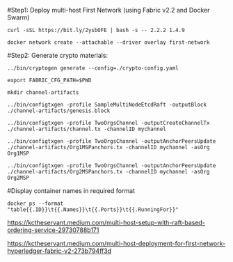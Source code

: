#Step1: Deploy multi-host First Network (using Fabric v2.2 and Docker Swarm)

`curl -sSL https://bit.ly/2ysbOFE | bash -s -- 2.2.2 1.4.9`

`docker network create --attachable --driver overlay first-network`

#Step2: Generate crypto materials:

`../bin/cryptogen generate --config=./crypto-config.yaml`

`export FABRIC_CFG_PATH=$PWD`

`mkdir channel-artifacts`

`../bin/configtxgen -profile SampleMultiNodeEtcdRaft -outputBlock ./channel-artifacts/genesis.block`

`../bin/configtxgen -profile TwoOrgsChannel -outputCreateChannelTx ./channel-artifacts/channel.tx -channelID mychannel`

`../bin/configtxgen -profile TwoOrgsChannel -outputAnchorPeersUpdate ./channel-artifacts/Org1MSPanchors.tx -channelID mychannel -asOrg Org1MSP`

`../bin/configtxgen -profile TwoOrgsChannel -outputAnchorPeersUpdate ./channel-artifacts/Org2MSPanchors.tx -channelID mychannel -asOrg Org2MSP`

#Display container names in required format

`docker ps --format "table{{.ID}}\t{{.Names}}\t{{.Ports}}\t{{.RunningFor}}"`

https://kctheservant.medium.com/multi-host-setup-with-raft-based-ordering-service-29730788b171

https://kctheservant.medium.com/multi-host-deployment-for-first-network-hyperledger-fabric-v2-273b794ff3d

